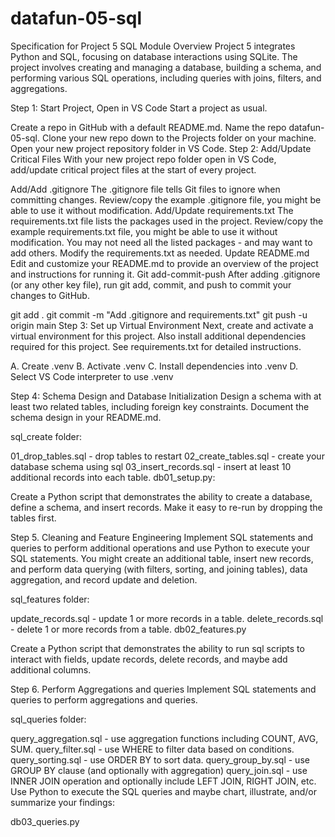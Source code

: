 # datafun-05-sql
Specification for Project 5 SQL Module
Overview
Project 5 integrates Python and SQL, focusing on database interactions using SQLite. The project involves creating and managing a database, building a schema, and performing various SQL operations, including queries with joins, filters, and aggregations.

Step 1: Start Project, Open in VS Code
Start a project as usual.

Create a repo in GitHub with a default README.md. Name the repo datafun-05-sql.
Clone your new repo down to the Projects folder on your machine.
Open your new project repository folder in VS Code.
Step 2: Add/Update Critical Files
With your new project repo folder open in VS Code, add/update critical project files at the start of every project.

Add/Add .gitignore
The .gitignore file tells Git files to ignore when committing changes.
Review/copy the example .gitignore file, you might be able to use it without modification.
Add/Update requirements.txt
The requirements.txt file lists the packages used in the project.
Review/copy the example requirements.txt file, you might be able to use it without modification.
You may not need all the listed packages - and may want to add others. Modify the requirements.txt as needed.
Update README.md
Edit and customize your README.md to provide an overview of the project and instructions for running it.
Git add-commit-push
After adding .gitignore (or any other key file), run git add, commit, and push to commit your changes to GitHub.

git add .
git commit -m "Add .gitignore and requirements.txt"
git push -u origin main
Step 3: Set up Virtual Environment
Next, create and activate a virtual environment for this project. Also install additional dependencies required for this project. See requirements.txt for detailed instructions.

A. Create .venv B. Activate .venv C. Install dependencies into .venv D. Select VS Code interpreter to use .venv

Step 4: Schema Design and Database Initialization
Design a schema with at least two related tables, including foreign key constraints. Document the schema design in your README.md.

sql_create folder:

01_drop_tables.sql - drop tables to restart
02_create_tables.sql - create your database schema using sql
03_insert_records.sql - insert at least 10 additional records into each table.
db01_setup.py:

Create a Python script that demonstrates the ability to create a database, define a schema, and insert records. Make it easy to re-run by dropping the tables first.

Step 5. Cleaning and Feature Engineering
Implement SQL statements and queries to perform additional operations and use Python to execute your SQL statements. You might create an additional table, insert new records, and perform data querying (with filters, sorting, and joining tables), data aggregation, and record update and deletion.

sql_features folder:

update_records.sql - update 1 or more records in a table.
delete_records.sql - delete 1 or more records from a table.
db02_features.py

Create a Python script that demonstrates the ability to run sql scripts to interact with fields, update records, delete records, and maybe add additional columns.

Step 6. Perform Aggregations and queries
Implement SQL statements and queries to perform aggregations and queries.

sql_queries folder:

query_aggregation.sql - use aggregation functions including COUNT, AVG, SUM.
query_filter.sql - use WHERE to filter data based on conditions.
query_sorting.sql - use ORDER BY to sort data.
query_group_by.sql - use GROUP BY clause (and optionally with aggregation)
query_join.sql - use INNER JOIN operation and optionally include LEFT JOIN, RIGHT JOIN, etc.
Use Python to execute the SQL queries and maybe chart, illustrate, and/or summarize your findings:

db03_queries.py
